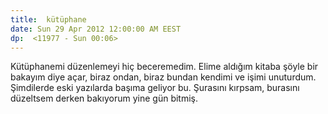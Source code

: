 ```yaml
---
title:  kütüphane
date: Sun 29 Apr 2012 12:00:00 AM EEST 
dp:  <11977 - Sun 00:06>
---
```



Kütüphanemi düzenlemeyi hiç beceremedim. Elime aldığım kitaba şöyle bir bakayım diye açar, biraz ondan, biraz bundan kendimi ve işimi unuturdum. Şimdilerde eski yazılarda başıma geliyor bu. Şurasını kırpsam, burasını düzeltsem derken bakıyorum yine gün bitmiş. 

